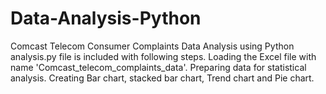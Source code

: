 # Data-Analysis-Python
Comcast Telecom Consumer Complaints Data Analysis using Python 
analysis.py file is included with following steps.
Loading the Excel file with name 'Comcast_telecom_complaints_data'.
Preparing data for statistical analysis.
Creating Bar chart, stacked bar chart, Trend chart and Pie chart.
